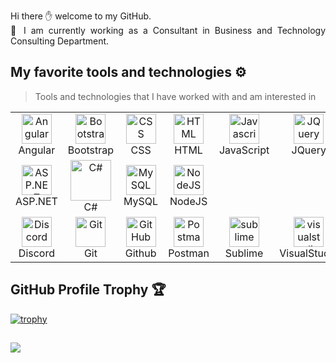<p align="justify"> 
Hi there ✋ welcome to my GitHub. <br>
🔭 I am currently working as a Consultant in Business and Technology Consulting Department.
</p>

## My favorite tools and technologies ⚙️ 

> Tools and technologies that I have worked with and am interested in

<table>
  <!-- Frontend (A-Z) -->
  <tr>
    <td align="center" width="96">
      <img src="https://skillicons.dev/icons?i=angular" width="48" height="48" alt="Angular" />
      <br>Angular
    </td>
    <td align="center" width="96">
      <img src="https://skillicons.dev/icons?i=bootstrap" width="48" height="48" alt="Bootstrap" />
      <br>Bootstrap
    </td>
    <td align="center" width="96">
      <img src="https://skillicons.dev/icons?i=css" width="48" height="48" alt="CSS" />
      <br>CSS
    </td>
    <td align="center" width="96">
      <img src="https://skillicons.dev/icons?i=html" width="48" height="48" alt="HTML" />
      <br>HTML
    </td>
    <td align="center" width="96">
      <img src="https://techstack-generator.vercel.app/js-icon.svg" alt="Javascript" width="48" height="48" />
      <br>JavaScript
    </td>
    <td align="center" width="96">
      <img src="https://skillicons.dev/icons?i=jquery" width="48" height="48" alt="JQuery" />
      <br>JQuery
    </td>
    <td align="center" width="96">
      <img src="https://skillicons.dev/icons?i=pug" width="48" height="48" alt="Pug" />
      <br>Pug
    </td>
    <td align="center" width="96">
      <img src="https://user-images.githubusercontent.com/25181517/183890598-19a0ac2d-e88a-4005-a8df-1ee36782fde1.png" width="48" height="48" alt="TypeScript" />
      <br>TypeScript
    </td>
  </tr>

  <!-- Backend (A-Z) -->
  <tr>
  <td align="center" width="96">
    <img src="https://skillicons.dev/icons?i=dotnet" width="48" height="48" alt="ASP.NET" />
    <br>ASP.NET
  </td>
  <td align="center" width="96">
    <img src="https://techstack-generator.vercel.app/csharp-icon.svg" alt="C#" width="65" height="65" />
    <br>C#
  </td>
  <td align="center" width="96">
    <img src="https://techstack-generator.vercel.app/mysql-icon.svg" alt="MySQL" width="48" height="48" />
    <br>MySQL
  </td>
  <td align="center" width="96">
    <img src="https://skillicons.dev/icons?i=nodejs" width="48" height="48" alt="NodeJS" />
    <br>NodeJS
  </td>
</tr>


  <!-- Tools / Technologies (A-Z) -->
  <tr>
  <td align="center" width="96">
    <img src="https://skillicons.dev/icons?i=discord" width="48" height="48" alt="Discord" />
    <br>Discord
  </td>
  <td align="center" width="96">
    <img src="https://user-images.githubusercontent.com/25181517/192108372-f71d70ac-7ae6-4c0d-8395-51d8870c2ef0.png" width="48" height="48" alt="Git" />
    <br>Git
  </td>
  <td align="center" width="96">
    <img src="https://user-images.githubusercontent.com/25181517/192108374-8da61ba1-99ec-41d7-80b8-fb2f7c0a4948.png" width="48" height="48" alt="GitHub" />
    <br>Github
  </td>
  <td align="center" width="96">
    <img src="https://user-images.githubusercontent.com/25181517/192109061-e138ca71-337c-4019-8d42-4792fdaa7128.png" width="48" height="48" alt="Postman" />
    <br>Postman
  </td>
  <td align="center" width="96">
    <img src="https://skillicons.dev/icons?i=sublime" width="48" height="48" alt="sublime" />
    <br>Sublime
  </td>
  <td align="center" width="96">
    <img src="https://skillicons.dev/icons?i=visualstudio" width="48" height="48" alt="visualstudio" />
    <br>VisualStudio
  </td>
  <td align="center" width="96">
    <img src="https://skillicons.dev/icons?i=windows" width="48" height="48" alt="windows" />
    <br>Windows
  </td>
</tr>

</table>



## GitHub Profile Trophy 🏆
[![trophy](https://github-profile-trophy.vercel.app/?username=CodeVirtualZ&row=1&margin-w=40)](https://github.com/ryo-ma/github-profile-trophy)

##
<img src="https://komarev.com/ghpvc/?username=CodeVirtualZ&label=PROFILE+VIEWS&style=for-the-badge&color=brightgreen">
<!--
**CodeVirtualZ/CodeVirtualZ** is a ✨ _special_ ✨ repository because its `README.md` (this file) appears on your GitHub profile.

Here are some ideas to get you started:

- 🔭 I’m currently working on ...
- 🌱 I’m currently learning ...
- 👯 I’m looking to collaborate on ...
- 🤔 I’m looking for help with ...
- 💬 Ask me about ...
- 📫 How to reach me: ...
- 😄 Pronouns: ...
- ⚡ Fun fact: ...
-->
